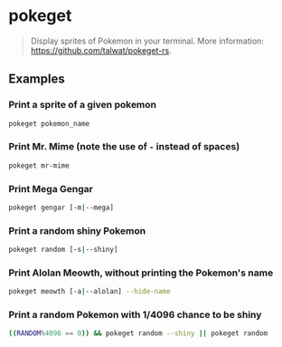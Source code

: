 # pokeget

> Display sprites of Pokemon in your terminal. More information: <https://github.com/talwat/pokeget-rs>.

## Examples

### Print a sprite of a given pokemon

```bash
pokeget pokemon_name
```

### Print Mr. Mime (note the use of `-` instead of spaces)

```bash
pokeget mr-mime
```

### Print Mega Gengar

```bash
pokeget gengar [-m|--mega]
```

### Print a random shiny Pokemon

```bash
pokeget random [-s|--shiny]
```

### Print Alolan Meowth, without printing the Pokemon's name

```bash
pokeget meowth [-a|--alolan] --hide-name
```

### Print a random Pokemon with 1/4096 chance to be shiny

```bash
((RANDOM%4096 == 0)) && pokeget random --shiny || pokeget random
```
